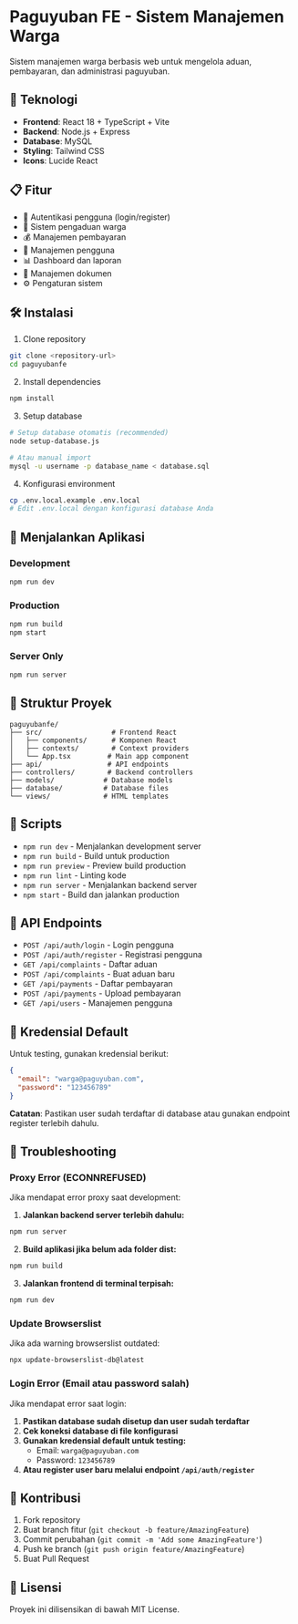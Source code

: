 # Paguyuban FE - Sistem Manajemen Warga

Sistem manajemen warga berbasis web untuk mengelola aduan, pembayaran, dan administrasi paguyuban.

## 🚀 Teknologi

- **Frontend**: React 18 + TypeScript + Vite
- **Backend**: Node.js + Express
- **Database**: MySQL
- **Styling**: Tailwind CSS
- **Icons**: Lucide React

## 📋 Fitur

- 🔐 Autentikasi pengguna (login/register)
- 📝 Sistem pengaduan warga
- 💰 Manajemen pembayaran
- 👥 Manajemen pengguna
- 📊 Dashboard dan laporan
- 📄 Manajemen dokumen
- ⚙️ Pengaturan sistem

## 🛠️ Instalasi

1. Clone repository
```bash
git clone <repository-url>
cd paguyubanfe
```

2. Install dependencies
```bash
npm install
```

3. Setup database
```bash
# Setup database otomatis (recommended)
node setup-database.js

# Atau manual import
mysql -u username -p database_name < database.sql
```

4. Konfigurasi environment
```bash
cp .env.local.example .env.local
# Edit .env.local dengan konfigurasi database Anda
```

## 🚀 Menjalankan Aplikasi

### Development
```bash
npm run dev
```

### Production
```bash
npm run build
npm start
```

### Server Only
```bash
npm run server
```

## 📁 Struktur Proyek

```
paguyubanfe/
├── src/                 # Frontend React
│   ├── components/      # Komponen React
│   ├── contexts/        # Context providers
│   └── App.tsx         # Main app component
├── api/                # API endpoints
├── controllers/        # Backend controllers
├── models/            # Database models
├── database/          # Database files
└── views/             # HTML templates
```

## 🔧 Scripts

- `npm run dev` - Menjalankan development server
- `npm run build` - Build untuk production
- `npm run preview` - Preview build production
- `npm run lint` - Linting kode
- `npm run server` - Menjalankan backend server
- `npm start` - Build dan jalankan production

## 📝 API Endpoints

- `POST /api/auth/login` - Login pengguna
- `POST /api/auth/register` - Registrasi pengguna
- `GET /api/complaints` - Daftar aduan
- `POST /api/complaints` - Buat aduan baru
- `GET /api/payments` - Daftar pembayaran
- `POST /api/payments` - Upload pembayaran
- `GET /api/users` - Manajemen pengguna

## 🔑 Kredensial Default

Untuk testing, gunakan kredensial berikut:
```json
{
  "email": "warga@paguyuban.com",
  "password": "123456789"
}
```

**Catatan**: Pastikan user sudah terdaftar di database atau gunakan endpoint register terlebih dahulu.

## 🔧 Troubleshooting

### Proxy Error (ECONNREFUSED)
Jika mendapat error proxy saat development:

1. **Jalankan backend server terlebih dahulu:**
```bash
npm run server
```

2. **Build aplikasi jika belum ada folder dist:**
```bash
npm run build
```

3. **Jalankan frontend di terminal terpisah:**
```bash
npm run dev
```

### Update Browserslist
Jika ada warning browserslist outdated:
```bash
npx update-browserslist-db@latest
```

### Login Error (Email atau password salah)
Jika mendapat error saat login:

1. **Pastikan database sudah disetup dan user sudah terdaftar**
2. **Cek koneksi database di file konfigurasi**
3. **Gunakan kredensial default untuk testing:**
   - Email: `warga@paguyuban.com`
   - Password: `123456789`
4. **Atau register user baru melalui endpoint `/api/auth/register`**

## 🤝 Kontribusi

1. Fork repository
2. Buat branch fitur (`git checkout -b feature/AmazingFeature`)
3. Commit perubahan (`git commit -m 'Add some AmazingFeature'`)
4. Push ke branch (`git push origin feature/AmazingFeature`)
5. Buat Pull Request

## 📄 Lisensi

Proyek ini dilisensikan di bawah MIT License.
